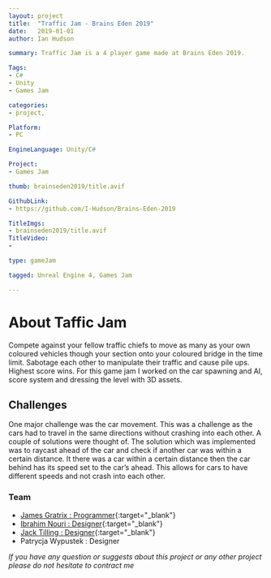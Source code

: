 ```yaml
---
layout: project
title:  "Traffic Jam - Brains Eden 2019"
date:   2019-01-01
author: Ian Hudson

summary: Traffic Jam is a 4 player game made at Brains Eden 2019.

Tags:
- C#
- Unity
- Games Jam

categories:
- project,

Platform:
- PC

EngineLanguage: Unity/C#

Project:
- Games Jam

thumb: brainseden2019/title.avif

GithubLink:
- https://github.com/I-Hudson/Brains-Eden-2019

TitleImgs:
- brainseden2019/title.avif
TitleVideo:
- 

type: gameJam

tagged: Unreal Engine 4, Games Jam

---
```


# About Taffic Jam
Compete against your fellow traffic chiefs to move as many as your own coloured vehicles though your section onto your coloured bridge in the time limit. Sabotage each other to manipulate their traffic and cause pile ups. Highest score wins. For this game jam I worked on the car spawning and AI, score system and dressing the level with 3D assets.

## Challenges
One major challenge was the car movement. This was a challenge as the cars had to travel in the same directions without crashing into each other. A couple of solutions were thought of. The solution which was implemented was to raycast ahead of the car and check if another car was within a certain distance. It there was a car within a certain distance then the car behind has its speed set to the car’s ahead. This allows for cars to have different speeds and not crash into each other.

### Team
- [James Gratrix : Programmer](http://jamesgratrix.strikingly.com){:target="_blank"}
- [Ibrahim Nouri : Designer](http://ibrahimnouri.tk){:target="_blank"}
- [Jack  Tilling : Designer](https://www.jacktilling.co.uk){:target="_blank"}
- Patrycja Wypustek : Designer

<i>If you have any question or suggests about this project or any other project please do not hesitate to contract me<i/>